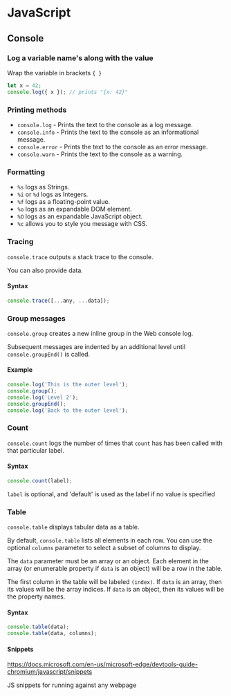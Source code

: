 # JavaScript

## Console

### Log a variable name's along with the value

Wrap the variable in brackets `{ }`

```js
let x = 42;
console.log({ x }); // prints "{x: 42}"
```

### Printing methods

- `console.log` - Prints the text to the console as a log message.
- `console.info` - Prints the text to the console as an informational message.
- `console.error` - Prints the text to the console as an error message.
- `console.warn` - Prints the text to the console as a warning.

### Formatting

- `%s` logs as Strings.
- `%i` or `%d` logs as Integers.
- `%f` logs as a floating-point value.
- `%o` logs as an expandable DOM element.
- `%O` logs as an expandable JavaScript object.
- `%c` allows you to style you message with CSS.

### Tracing

`console.trace` outputs a stack trace to the console.

You can also provide data.

#### Syntax

```js
console.trace([...any, ...data]);
```

### Group messages

`console.group` creates a new inline group in the Web console log.

Subsequent messages are indented by an additional level until `console.groupEnd()` is called.

#### Example

```js
console.log('This is the outer level');
console.group();
console.log('Level 2');
console.groupEnd();
console.log('Back to the outer level');
```

### Count

`console.count` logs the number of times that `count` has has been called with that particular label.

#### Syntax

```js
console.count(label);
```

`label` is optional, and 'default' is used as the label if no value is specified

### Table

`console.table` displays tabular data as a table.

By default, `console.table` lists all elements in each row. You can use the optional `columns` parameter to select a subset of columns to display.

The `data` parameter must be an array or an object. Each element in the array (or enumerable property if `data` is an object) will be a row in the table.

The first column in the table will be labeled `(index)`. If `data` is an array, then its values will be the array indices. If `data` is an object, then its values will be the property names.

#### Syntax

```js
console.table(data);
console.table(data, columns);
```

#### Snippets

<https://docs.microsoft.com/en-us/microsoft-edge/devtools-guide-chromium/javascript/snippets>

JS snippets for running against any webpage
